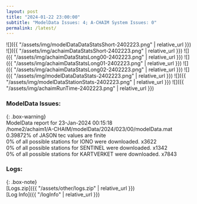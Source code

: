 ```yaml
---
layout: post
title: "2024-01-22 23:00:00"
subtitle: "ModelData Issues: 4; A-CHAIM System Issues: 0"
permalink: /latest/
---
```


![]({{ "/assets/img/modelDataDataStatsShort-2402223.png" | relative_url }})
![]({{ "/assets/img/achaimDataStatsShort-2402223.png" | relative_url }})
![]({{ "/assets/img/achaimDataStatsLong00-2402223.png" | relative_url }})
![]({{ "/assets/img/achaimDataStatsLong01-2402223.png" | relative_url }})
![]({{ "/assets/img/achaimDataStatsLong02-2402223.png" | relative_url }})
![]({{ "/assets/img/modelDataDataStats-2402223.png" | relative_url }})
![]({{ "/assets/img/modelDataStationStats-2402223.png" | relative_url }})
![]({{ "/assets/img/achaimRunTime-2402223.png" | relative_url }})


### ModelData Issues:  
  
{: .box-warning}  
 ModelData report for 23-Jan-2024 00:15:18   
 /home2/achaim1/A-CHAIM/modelData/2024/023/00/modelData.mat   
 0.39872% of JASON tec values are finite   
 0% of all possible stations for IONO were downloaded. x3622   
 0% of all possible stations for SENTINEL were downloaded. x1342   
 0% of all possible stations for KARTVERKET were downloaded. x7843   
  


### Logs:  
  
{: .box-note}  
[Logs.zip]({{ "/assets/other/logs.zip" | relative_url }})  
[Log Info]({{ "/logInfo" | relative_url }})  
